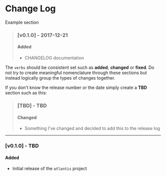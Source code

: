 # Change Log

Example section

>### [v0.1.0] - 2017-12-21
>#### Added
>- CHANGELOG documentation

The `verbs` should be consistent set such as **added**, **changed**
or **fixed**. Do not try to create meaningful nomenclature through
these sections but instead logically group the types of changes together.

If you don't know the release number or the date simply create a **TBD**
section such as this:

>### [TBD] - TBD
>#### Changed
>- Something I've changed and decided to add this to the release log

---

### [v0.1.0] - TBD
#### Added
- Initial release of the `atlantis` project
